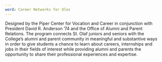 ```yaml
---
word: Career Networks for Oles
---
```


  Designed by the Piper Center for Vocation and Career in conjunction with President David R. Anderson ’74 and the Office of Alumni and Parent Relations. The program connects St. Olaf juniors and seniors with the College’s alumni and parent community in meaningful and substantive ways in order to give students a chance to learn about careers, internships and jobs in their fields of interest while providing alumni and parents the opportunity to share their professional experiences and expertise.
